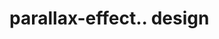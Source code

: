 # parallax-effect.. design                                                                                                                                                                                                            
                                     

